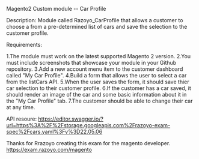Magento2 Custom module -- Car Profile

Description:
Module called Razoyo_CarProfile that allows a customer to choose a from a pre-determined list of cars and save the selection to the customer profile.

Requirements:

1.The module must work on the latest supported Magento 2 version.
2.You must include screenshots that showcase your module in your Github repository.
3.Add a new account menu item to the customer dashboard called "My Car Profile".
4.Build a form that allows the user to select a car from the listCars API.
5.When the user saves the form, it should save thier car selection to their customer profile.
6.If the customer has a car saved, it should render an image of the car and some basic information about it in the "My Car Profile" tab.
7.The customer should be able to change their car at any time.

API resoure:
https://editor.swagger.io/?url=https%3A%2F%2Fstorage.googleapis.com%2Frazoyo-exam-spec%2Fcars.yaml%3Fv%3D22.05.06

Thanks for Rrazoyo creating this exam for the magento developer. 
https://exam.razoyo.com/magento

